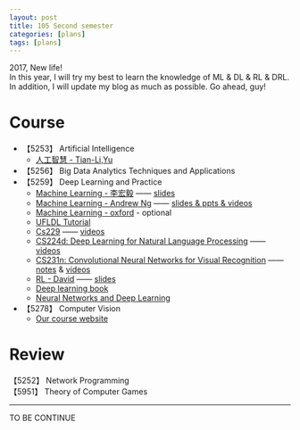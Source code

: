 ```yaml
---
layout: post
title: 105 Second semester 
categories: [plans]
tags: [plans]
---
```


2017, New life!  
In this year, I will try my best to learn the knowledge of ML & DL & RL & DRL.  
In addition, I will update my blog as much as possible.
Go ahead, guy!

# Course

- 【5253】		Artificial Intelligence	 
    - [人工智慧 - Tian-Li,Yu][1]
- 【5256】		Big Data Analytics Techniques and Applications	 
- 【5259】		Deep Learning and Practice	 
    - [Machine Learning - 李宏毅][2] —— [slides][3]
    - [Machine Learning - Andrew Ng][4] —— [slides & ppts & videos][5]
    - [Machine Learning - oxford][6] - optional
    - [UFLDL Tutorial][7]
    - [Cs229][8] —— [videos][9]
    - [CS224d: Deep Learning for Natural Language Processing][10] —— [videos][11]
    - [CS231n: Convolutional Neural Networks for Visual Recognition][12] ——  [notes][13] & [videos][14]
    - [RL - David][15] —— [slides][16]
    - [Deep learning book][17]
    - [Neural Networks and Deep Learning][18]
- 【5278】		Computer Vision
    - [Our course website][18]

# Review

【5252】		Network Programming	 
【5951】		Theory of Computer Games


---

TO BE CONTINUE



  [1]: https://www.coursera.org/learn/rengong-zhineng
  [2]: http://speech.ee.ntu.edu.tw/~tlkagk/courses_ML16.html
  [3]: https://pan.baidu.com/s/1i5NtaQD
  [4]: https://www.coursera.org/learn/machine-learning
  [5]: https://pan.baidu.com/s/1slMwFRv
  [6]: https://www.cs.ox.ac.uk/people/nando.defreitas/machinelearning/
  [7]: http://ufldl.stanford.edu/wiki/index.php/UFLDL_Tutorial
  [8]: http://cs229.stanford.edu/
  [9]: https://pan.baidu.com/s/1o7Abqtk
  [10]: http://cs224d.stanford.edu/index.html
  [11]: https://www.youtube.com/playlist?list=PLlJy-eBtNFt4CSVWYqscHDdP58M3zFHIG
  [12]: http://cs231n.stanford.edu/
  [13]: https://zhuanlan.zhihu.com/p/21930884
  [14]: https://www.youtube.com/playlist?list=PLlJy-eBtNFt6EuMxFYRiNRS07MCWN5UIA
  [15]: http://www0.cs.ucl.ac.uk/staff/d.silver/web/Teaching.html
  [16]: http://www0.cs.ucl.ac.uk/staff/d.silver/web/Teaching.html
  [17]: http://www.deeplearningbook.org/
  [18]: http://neuralnetworksanddeeplearning.com/
